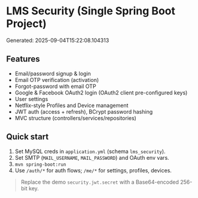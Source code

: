 # LMS Security (Single Spring Boot Project)

Generated: 2025-09-04T15:22:08.104313

## Features
- Email/password signup & login
- Email OTP verification (activation)
- Forgot-password with email OTP
- Google & Facebook OAuth2 login (OAuth2 client pre-configured keys)
- User settings
- Netflix-style Profiles and Device management
- JWT auth (access + refresh), BCrypt password hashing
- MVC structure (controllers/services/repositories)

## Quick start
1. Set MySQL creds in `application.yml` (schema `lms_security`).
2. Set SMTP (`MAIL_USERNAME`, `MAIL_PASSWORD`) and OAuth env vars.
3. `mvn spring-boot:run`
4. Use `/auth/*` for auth flows; `/me/*` for settings, profiles, devices.

> Replace the demo `security.jwt.secret` with a Base64-encoded 256-bit key.

